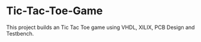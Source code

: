 # Tic-Tac-Toe-Game
This project builds  an Tic Tac Toe game using VHDL, XILIX, PCB Design and Testbench.
